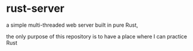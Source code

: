 # rust-server
a simple multi-threaded web server built in pure Rust,

the only purpose of this repository is to have a place where I can practice Rust
